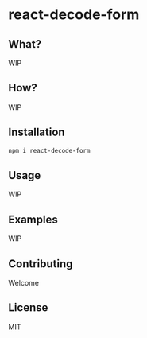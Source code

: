 # react-decode-form

## What?

WIP

## How?

WIP

## Installation

```sh
npm i react-decode-form
```

## Usage

WIP

## Examples

WIP

## Contributing

Welcome

## License

MIT
